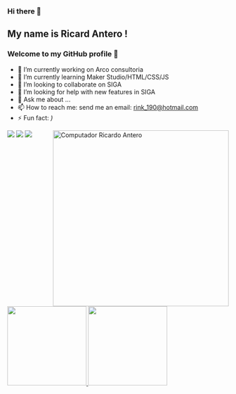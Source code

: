 ### Hi there 👋
## My name is Ricard Antero ! 
### Welcome to my GitHub profile 👋


- 🔭 I’m currently working on Arco consultoria
- 🌱 I’m currently learning Maker Studio/HTML/CSS/JS                                                                                                     
- 👯 I’m looking to collaborate on SIGA
- 🤔 I’m looking for help with new features in SIGA
- 💬 Ask me about ...
- 📫 How to reach me: send me an email: rink_190@hotmail.com
- ⚡ Fun fact: _)_

<img src="https://raw.githubusercontent.com/MicaelliMedeiros/micaellimedeiros/master/image/computer-illustration.png" min-width="400px" max-width="400px" width="400px" align="right" alt="Computador Ricardo Antero">

<div>
<a href="https://instagram.com/ricardo.antero" target="_blank"><img src="https://img.shields.io/badge/-Instagram-%23E4405F?style=for-the-badge&logo=instagram&logoColor=white" target="_blank"></a>
<a href = "mailto:rink_190@hotmail.com"><img src="https://img.shields.io/badge/Gmail-D14836?style=for-the-badge&logo=gmail&logoColor=white" target="_blank"></a>
<a href="https://www.linkedin.com/in/ricardo-antero-86144a185/" target="_blank"><img src="https://img.shields.io/badge/-LinkedIn-%230077B5?style=for-the-badge&logo=linkedin&logoColor=white" target="_blank"></a>   
</div>

<div>
<a href="https://github.com/KdinhoHDG">
<img height="180em" src="https://github-readme-stats.vercel.app/api/top-langs/?username=KdinhoHDG&layout=compact&langs_count=7&theme=dark"/>
<img height="180em" src="https://github-readme-stats.vercel.app/api?username=KdinhoHDG&show_icons=true&theme=dark&include_all_commits=true&count_private=true"/>
</div>
